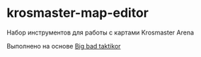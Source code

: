 # krosmaster-map-editor
Набор инструментов для работы с картами Krosmaster Arena

Выполнено на основе [Big bad taktikor](http://big-bad.forumactif.org/h4-big-bad-s-taktikor)